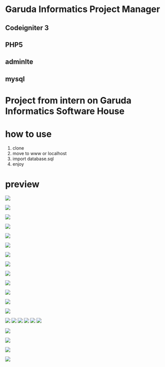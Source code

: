 # Garuda Informatics Project Manager

## Codeigniter 3
## PHP5
## adminlte
## mysql

# Project from intern on Garuda Informatics Software House

# how to use
  1. clone
  2. move to www or localhost
  3. import database.sql
  4. enjoy
 
# preview

![](https://github.com/febritecno/magang/blob/master/screenshot/Screenshot%20(122).png)

![](https://github.com/febritecno/magang/blob/master/screenshot/Screenshot%20(123).png)

![](https://github.com/febritecno/magang/blob/master/screenshot/Screenshot%20(124).png)

![](https://github.com/febritecno/magang/blob/master/screenshot/Screenshot%20(125).png)

![](https://github.com/febritecno/magang/blob/master/screenshot/Screenshot%20(126).png)

![](https://github.com/febritecno/magang/blob/master/screenshot/Screenshot%20(127).png)

![](https://github.com/febritecno/magang/blob/master/screenshot/Screenshot%20(128).png)

![](https://github.com/febritecno/magang/blob/master/screenshot/Screenshot%20(129).png)

![](https://github.com/febritecno/magang/blob/master/screenshot/Screenshot%20(130).png)

![](https://github.com/febritecno/magang/blob/master/screenshot/Screenshot%20(131).png)

![](https://github.com/febritecno/magang/blob/master/screenshot/Screenshot%20(132).png)

![](https://github.com/febritecno/magang/blob/master/screenshot/Screenshot%20(133).png)

![](https://github.com/febritecno/magang/blob/master/screenshot/Screenshot%20(134).png)

![](https://github.com/febritecno/magang/blob/master/screenshot/Screenshot%20(135).png)
![](https://github.com/febritecno/magang/blob/master/screenshot/Screenshot%20(136).png)
![](https://github.com/febritecno/magang/blob/master/screenshot/Screenshot%20(137).png)
![](https://github.com/febritecno/magang/blob/master/screenshot/Screenshot%20(138).png)
![](https://github.com/febritecno/magang/blob/master/screenshot/Screenshot%20(139).png)
![](https://github.com/febritecno/magang/blob/master/screenshot/Screenshot%20(140).png)


![](https://github.com/febritecno/magang/blob/master/screenshot/Screenshot%20(141).png)


![](https://github.com/febritecno/magang/blob/master/screenshot/Screenshot%20(142).png)


![](https://github.com/febritecno/magang/blob/master/screenshot/Screenshot%20(142).png)


![](https://github.com/febritecno/magang/blob/master/screenshot/Screenshot%20(143).png)
